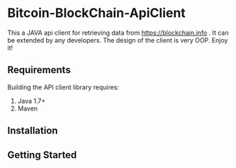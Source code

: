 # Bitcoin-BlockChain-ApiClient
This a JAVA api client for retrieving data from https://blockchain.info . It can be extended by any developers. The design of the client is very OOP. Enjoy it!

## Requirements

Building the API client library requires:
1. Java 1.7+
2. Maven

## Installation


## Getting Started


